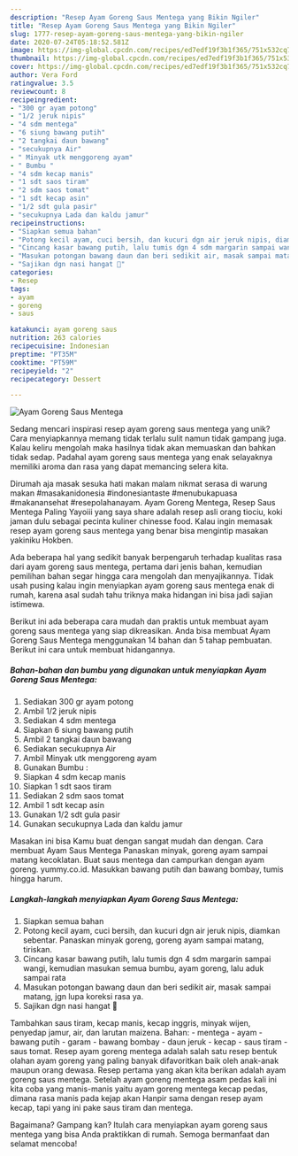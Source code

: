```yaml
---
description: "Resep Ayam Goreng Saus Mentega yang Bikin Ngiler"
title: "Resep Ayam Goreng Saus Mentega yang Bikin Ngiler"
slug: 1777-resep-ayam-goreng-saus-mentega-yang-bikin-ngiler
date: 2020-07-24T05:18:52.581Z
image: https://img-global.cpcdn.com/recipes/ed7edf19f3b1f365/751x532cq70/ayam-goreng-saus-mentega-foto-resep-utama.jpg
thumbnail: https://img-global.cpcdn.com/recipes/ed7edf19f3b1f365/751x532cq70/ayam-goreng-saus-mentega-foto-resep-utama.jpg
cover: https://img-global.cpcdn.com/recipes/ed7edf19f3b1f365/751x532cq70/ayam-goreng-saus-mentega-foto-resep-utama.jpg
author: Vera Ford
ratingvalue: 3.5
reviewcount: 8
recipeingredient:
- "300 gr ayam potong"
- "1/2 jeruk nipis"
- "4 sdm mentega"
- "6 siung bawang putih"
- "2 tangkai daun bawang"
- "secukupnya Air"
- " Minyak utk menggoreng ayam"
- " Bumbu "
- "4 sdm kecap manis"
- "1 sdt saos tiram"
- "2 sdm saos tomat"
- "1 sdt kecap asin"
- "1/2 sdt gula pasir"
- "secukupnya Lada dan kaldu jamur"
recipeinstructions:
- "Siapkan semua bahan"
- "Potong kecil ayam, cuci bersih, dan kucuri dgn air jeruk nipis, diamkan sebentar. Panaskan minyak goreng, goreng ayam sampai matang, tiriskan."
- "Cincang kasar bawang putih, lalu tumis dgn 4 sdm margarin sampai wangi, kemudian masukan semua bumbu, ayam goreng, lalu aduk sampai rata"
- "Masukan potongan bawang daun dan beri sedikit air, masak sampai matang, jgn lupa koreksi rasa ya."
- "Sajikan dgn nasi hangat 🤗"
categories:
- Resep
tags:
- ayam
- goreng
- saus

katakunci: ayam goreng saus 
nutrition: 263 calories
recipecuisine: Indonesian
preptime: "PT35M"
cooktime: "PT59M"
recipeyield: "2"
recipecategory: Dessert

---
```



![Ayam Goreng Saus Mentega](https://img-global.cpcdn.com/recipes/ed7edf19f3b1f365/751x532cq70/ayam-goreng-saus-mentega-foto-resep-utama.jpg)

Sedang mencari inspirasi resep ayam goreng saus mentega yang unik? Cara menyiapkannya memang tidak terlalu sulit namun tidak gampang juga. Kalau keliru mengolah maka hasilnya tidak akan memuaskan dan bahkan tidak sedap. Padahal ayam goreng saus mentega yang enak selayaknya memiliki aroma dan rasa yang dapat memancing selera kita.

Dirumah aja masak sesuka hati makan malam nikmat serasa di warung makan #masakanidonesia #indonesiantaste #menubukapuasa #makanansehat #resepolahanayam. Ayam Goreng Mentega, Resep Saus Mentega Paling Yayoiii yang saya share adalah resep asli orang tiociu, koki jaman dulu sebagai pecinta kuliner chinesse food. Kalau ingin memasak resep ayam goreng saus mentega yang benar bisa mengintip masakan yakiniku Hokben.

Ada beberapa hal yang sedikit banyak berpengaruh terhadap kualitas rasa dari ayam goreng saus mentega, pertama dari jenis bahan, kemudian pemilihan bahan segar hingga cara mengolah dan menyajikannya. Tidak usah pusing kalau ingin menyiapkan ayam goreng saus mentega enak di rumah, karena asal sudah tahu triknya maka hidangan ini bisa jadi sajian istimewa.


Berikut ini ada beberapa cara mudah dan praktis untuk membuat ayam goreng saus mentega yang siap dikreasikan. Anda bisa membuat Ayam Goreng Saus Mentega menggunakan 14 bahan dan 5 tahap pembuatan. Berikut ini cara untuk membuat hidangannya.

<!--inarticleads1-->

##### Bahan-bahan dan bumbu yang digunakan untuk menyiapkan Ayam Goreng Saus Mentega:

1. Sediakan 300 gr ayam potong
1. Ambil 1/2 jeruk nipis
1. Sediakan 4 sdm mentega
1. Siapkan 6 siung bawang putih
1. Ambil 2 tangkai daun bawang
1. Sediakan secukupnya Air
1. Ambil  Minyak utk menggoreng ayam
1. Gunakan  Bumbu :
1. Siapkan 4 sdm kecap manis
1. Siapkan 1 sdt saos tiram
1. Sediakan 2 sdm saos tomat
1. Ambil 1 sdt kecap asin
1. Gunakan 1/2 sdt gula pasir
1. Gunakan secukupnya Lada dan kaldu jamur


Masakan ini bisa Kamu buat dengan sangat mudah dan dengan. Cara membuat Ayam Saus Mentega Panaskan minyak, goreng ayam sampai matang kecoklatan. Buat saus mentega dan campurkan dengan ayam goreng. yummy.co.id. Masukkan bawang putih dan bawang bombay, tumis hingga harum. 

<!--inarticleads2-->

##### Langkah-langkah menyiapkan Ayam Goreng Saus Mentega:

1. Siapkan semua bahan
1. Potong kecil ayam, cuci bersih, dan kucuri dgn air jeruk nipis, diamkan sebentar. Panaskan minyak goreng, goreng ayam sampai matang, tiriskan.
1. Cincang kasar bawang putih, lalu tumis dgn 4 sdm margarin sampai wangi, kemudian masukan semua bumbu, ayam goreng, lalu aduk sampai rata
1. Masukan potongan bawang daun dan beri sedikit air, masak sampai matang, jgn lupa koreksi rasa ya.
1. Sajikan dgn nasi hangat 🤗


Tambahkan saus tiram, kecap manis, kecap inggris, minyak wijen, penyedap jamur, air, dan larutan maizena. Bahan: - mentega - ayam - bawang putih - garam - bawang bombay - daun jeruk - kecap - saus tiram - saus tomat. Resep ayam goreng mentega adalah salah satu resep bentuk olahan ayam goreng yang paling banyak difavoritkan baik oleh anak-anak maupun orang dewasa. Resep pertama yang akan kita berikan adalah ayam goreng saus mentega. Setelah ayam goreng mentega asam pedas kali ini kita coba yang manis-manis yaitu ayam goreng mentega kecap pedas, dimana rasa manis pada kejap akan Hanpir sama dengan resep ayam kecap, tapi yang ini pake saus tiram dan mentega. 

Bagaimana? Gampang kan? Itulah cara menyiapkan ayam goreng saus mentega yang bisa Anda praktikkan di rumah. Semoga bermanfaat dan selamat mencoba!
